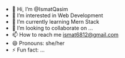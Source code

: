 - 👋 Hi, I’m @IsmatQasim
- 👀 I’m interested in Web Development
- 🌱 I’m currently learning Mern Stack 
- 💞️ I’m looking to collaborate on ...
- 📫 How to reach me ismat6812@gmail.com
- 😄 Pronouns: she/her
- ⚡ Fun fact: ...

<!---
IsmatQasim/IsmatQasim is a ✨ special ✨ repository because its `README.md` (this file) appears on your GitHub profile.
You can click the Preview link to take a look at your changes.
--->
